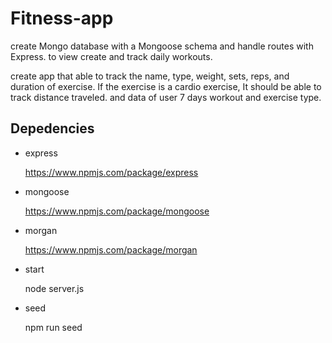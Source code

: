 # Fitness-app

create Mongo database with a Mongoose schema and handle routes with Express. to view create and track daily workouts.


 create app that able to track the name, type, weight, sets, reps, and duration of exercise. If the exercise is a cardio exercise, It should be able to track  distance traveled.
 and data of user  7 days workout and exercise type.

 ## Depedencies


* express
 
   https://www.npmjs.com/package/express


* mongoose
 
   https://www.npmjs.com/package/mongoose

*  morgan

   https://www.npmjs.com/package/morgan

* start

    node server.js

* seed 

    npm run seed 
    
    ![]()
